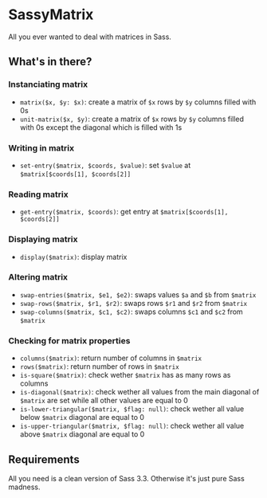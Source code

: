 # SassyMatrix

All you ever wanted to deal with matrices in Sass.

## What's in there?

### Instanciating matrix
* `matrix($x, $y: $x)`: create a matrix of `$x` rows by `$y` columns filled with 0s
* `unit-matrix($x, $y)`: create a matrix of `$x` rows by `$y` columns filled with 0s except the diagonal which is filled with 1s

### Writing in matrix
* `set-entry($matrix, $coords, $value)`: set `$value` at `$matrix[$coords[1], $coords[2]]`

### Reading matrix
* `get-entry($matrix, $coords)`: get entry at `$matrix[$coords[1], $coords[2]]`

### Displaying matrix
* `display($matrix)`: display matrix

### Altering matrix
* `swap-entries($matrix, $e1, $e2)`: swaps values `$a` and `$b` from `$matrix`
* `swap-rows($matrix, $r1, $r2)`: swaps rows `$r1` and `$r2` from `$matrix`
* `swap-columns($matrix, $c1, $c2)`: swaps columns `$c1` and `$c2` from `$matrix`

### Checking for matrix properties
* `columns($matrix)`: return number of columns in `$matrix`
* `rows($matrix)`: return number of rows in `$matrix`
* `is-square($matrix)`: check wether `$matrix` has as many rows as columns
* `is-diagonal($matrix)`: check wether all values from the main diagonal of `$matrix` are set while all other values are equal to 0
* `is-lower-triangular($matrix, $flag: null)`: check wether all value below `$matrix` diagonal are equal to 0
* `is-upper-triangular($matrix, $flag: null)`: check wether all value above `$matrix` diagonal are equal to 0

## Requirements

All you need is a clean version of Sass 3.3. Otherwise it's just pure Sass madness.
